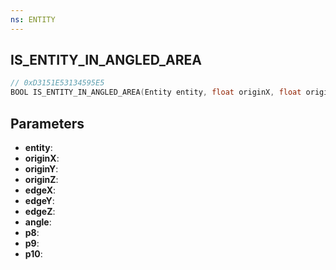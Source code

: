 ```yaml
---
ns: ENTITY
---
```

## IS_ENTITY_IN_ANGLED_AREA

```c
// 0xD3151E53134595E5
BOOL IS_ENTITY_IN_ANGLED_AREA(Entity entity, float originX, float originY, float originZ, float edgeX, float edgeY, float edgeZ, float angle, BOOL p8, BOOL p9, Any p10);
```

## Parameters
* **entity**:
* **originX**:
* **originY**:
* **originZ**:
* **edgeX**:
* **edgeY**:
* **edgeZ**:
* **angle**:
* **p8**:
* **p9**:
* **p10**:
